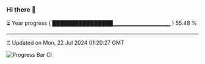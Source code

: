 ### Hi there 👋

⏳ Year progress { ████████████████▁▁▁▁▁▁▁▁▁▁▁▁▁▁ } 55.48 %

---

⏰ Updated on Mon, 22 Jul 2024 01:20:27 GMT

![Progress Bar CI](https://github.com/liununu/liununu/workflows/Progress%20Bar%20CI/badge.svg)
